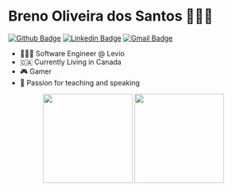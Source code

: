# Breno Oliveira dos Santos 🧑🏼‍💻

[![Github Badge](https://img.shields.io/badge/-Github-000?style=flat-square&logo=Github&logoColor=white&link=https://github.com/lucasgdb)](https://github.com/brenoos)
[![Linkedin Badge](https://img.shields.io/badge/-LinkedIn-blue?style=flat-square&logo=Linkedin&logoColor=white&link=https://www.linkedin.com/in/rebeccamanzi/)](https://www.linkedin.com/in/brenoos/)
[![Gmail Badge](https://img.shields.io/badge/-Gmail-c14438?style=flat-square&logo=Gmail&logoColor=white&link=mailto:breno.oliver07@gmail.com)](mailto:breno.oliver07@gmail.com)

 - 👨🏼‍💻  Software Engineer @ Levio
 - 🇨🇦  Currently Living in Canada
 - 🎮  Gamer
 - 💬  Passion for teaching and speaking
<div align="center">
<img height="180em" src="https://github-readme-stats.vercel.app/api?username=brenoos&show_icons=true&theme=radical&include_all_commits=true&count_private=true"/>
<img height="180em" src="https://github-readme-stats.vercel.app/api/top-langs/?username=brenoos&layout=compact&langs_count=7&theme=radical"/>
</div>
